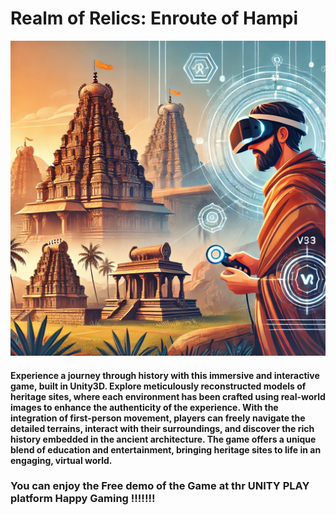 # Realm of Relics: Enroute of Hampi
![Hampi Temple](./Thumbnail.webp)
#### Experience a journey through history with this immersive and interactive game, built in Unity3D. Explore meticulously reconstructed models of heritage sites, where each environment has been crafted using real-world images to enhance the authenticity of the experience. With the integration of first-person movement, players can freely navigate the detailed terrains, interact with their surroundings, and discover the rich history embedded in the ancient architecture. The game offers a unique blend of education and entertainment, bringing heritage sites to life in an engaging, virtual world.

### You can enjoy the Free demo of the Game at thr UNITY PLAY platform Happy Gaming  !!!!!!!
